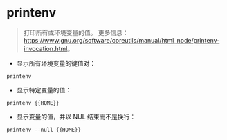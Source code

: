 # printenv

> 打印所有或环境变量的值。
> 更多信息：<https://www.gnu.org/software/coreutils/manual/html_node/printenv-invocation.html>。

- 显示所有环境变量的键值对：

`printenv`

- 显示特定变量的值：

`printenv {{HOME}}`

- 显示变量的值，并以 NUL 结束而不是换行：

`printenv --null {{HOME}}`